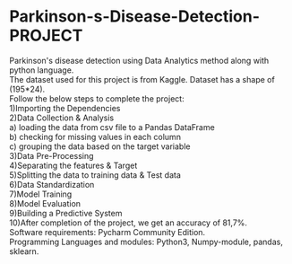# Parkinson-s-Disease-Detection-PROJECT  
Parkinson's disease detection using Data Analytics method along with python language.  
The dataset used for this project is from Kaggle. Dataset has a shape of (195*24).  
Follow the below steps to complete the project:  
1)Importing the Dependencies  
2)Data Collection & Analysis  
a) loading the data from csv file to a Pandas DataFrame  
b) checking for missing values in each column  
c) grouping the data based on the target variable   
3)Data Pre-Processing  
4)Separating the features & Target  
5)Splitting the data to training data & Test data  
6)Data Standardization  
7)Model Training  
8)Model Evaluation  
9)Building a Predictive System  
10)After completion of the project, we get an accuracy of 81,7%.  
Software requirements: Pycharm Community Edition.  
Programming Languages and modules: Python3, Numpy-module, pandas, sklearn.

